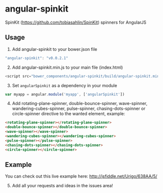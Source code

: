 angular-spinkit
===============

SpinKit (https://github.com/tobiasahlin/SpinKit) spinners for AngularJS


## Usage
1. Add angular-spinkit to your bower.json file
  ```javascript
  "angular-spinkit": "v0.0.2.1"
  ```

2. Add angular-spinkit.min.js to your main file (index.html)
  ```javascript
  <script src="bower_components/angular-spinkit/build/angular-spinkit.min.js"></script>
  ```

3. Set `angularSpinkit` as a dependency in your module
  ```javascript
  var myapp = angular.module('myapp', ['angularSpinkit'])
  ```

4. Add rotating-plane-spinner, double-bounce-spinner, wave-spinner, wandering-cubes-spinner, pulse-spinner, chasing-dots-spinner or circle-spinner directive to the wanted element, example:
  ```html
  <rotating-plane-spinner></rotating-plane-spinner>
<double-bounce-spinner></double-bounce-spinner>
<wave-spinner></wave-spinner>
<wandering-cubes-spinner></wandering-cubes-spinner>
<pulse-spinner></pulse-spinner>
<chasing-dots-spinner></chasing-dots-spinner>
<circle-spinner></circle-spinner>
  ```


## Example
You can check out this live example here: http://jsfiddle.net/Urigo/638AA/5/

5. Add all your requests and ideas in the issues area!
